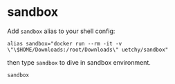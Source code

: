 # sandbox

Add `sandbox` alias to your shell config:

```
alias sandbox="docker run --rm -it -v \"\$HOME/Downloads:/root/Downloads\" uetchy/sandbox"
```

then type `sandbox` to dive in sandbox environment.

```
sandbox
```
